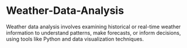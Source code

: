 # Weather-Data-Analysis
Weather data analysis involves examining historical or real-time weather information to understand patterns, make forecasts, or inform decisions, using tools like Python and data visualization techniques.
